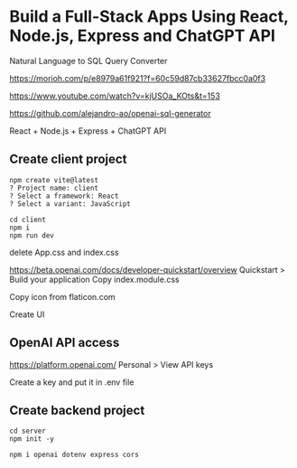 # Build a Full-Stack Apps Using React, Node.js, Express and ChatGPT API
Natural Language to SQL Query Converter

https://morioh.com/p/e8979a61f921?f=60c59d87cb33627fbcc0a0f3

https://www.youtube.com/watch?v=kjUSOa_KOts&t=153

https://github.com/alejandro-ao/openai-sql-generator  

React + Node.js + Express + ChatGPT API


## Create client project
```     
npm create vite@latest
? Project name: client
? Select a framework: React
? Select a variant: JavaScript

cd client
npm i
npm run dev
```
delete App.css and index.css


https://beta.openai.com/docs/developer-quickstart/overview
Quickstart > Build your application
Copy index.module.css

Copy icon from flaticon.com

Create UI

##  OpenAI API access
https://platform.openai.com/
Personal > View API keys

Create a key and put it in .env file


## Create backend project
```
cd server
npm init -y

npm i openai dotenv express cors
```
